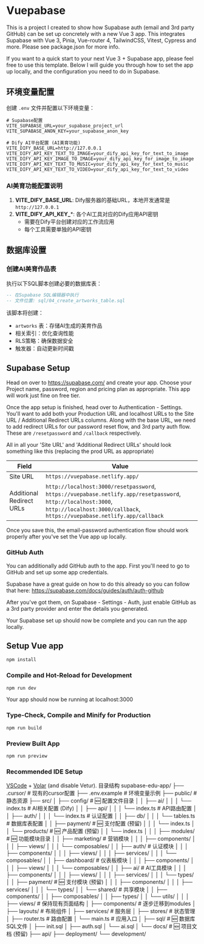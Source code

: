 # Vuepabase

This is a project I created to show how Supabase auth (email and 3rd party GitHub) can be set up concretely with a new Vue 3 app. This integrates Supabase with Vue 3, Pinia, Vue-router 4, TailwindCSS, Vitest, Cypress and more. Please see package.json for more info.

If you want to a quick start to your next Vue 3 + Supabase app, please feel free to use this template. Below I will guide you through how to set the app up locally, and the configuration you need to do in Supabase.

## 环境变量配置

创建 `.env` 文件并配置以下环境变量：

```env
# Supabase配置
VITE_SUPABASE_URL=your_supabase_project_url
VITE_SUPABASE_ANON_KEY=your_supabase_anon_key

# Dify AI平台配置 (AI美育功能)
VITE_DIFY_BASE_URL=http://127.0.0.1
VITE_DIFY_API_KEY_TEXT_TO_IMAGE=your_dify_api_key_for_text_to_image
VITE_DIFY_API_KEY_IMAGE_TO_IMAGE=your_dify_api_key_for_image_to_image
VITE_DIFY_API_KEY_TEXT_TO_MUSIC=your_dify_api_key_for_text_to_music
VITE_DIFY_API_KEY_TEXT_TO_VIDEO=your_dify_api_key_for_text_to_video
```

### AI美育功能配置说明

1. **VITE_DIFY_BASE_URL**: Dify服务器的基础URL，本地开发通常是 `http://127.0.0.1`
2. **VITE_DIFY_API_KEY_***: 各个AI工具对应的Dify应用API密钥
   - 需要在Dify平台创建对应的工作流应用
   - 每个工具需要单独的API密钥

## 数据库设置

### 创建AI美育作品表

执行以下SQL脚本创建必要的数据库表：

```sql
-- 在Supabase SQL编辑器中执行
-- 文件位置: sql/04_create_artworks_table.sql
```

该脚本将创建：
- `artworks` 表：存储AI生成的美育作品
- 相关索引：优化查询性能
- RLS策略：确保数据安全
- 触发器：自动更新时间戳

## Supabase Setup

Head on over to https://supabase.com/ and create your app. Choose your Project name, password, region and pricing plan as appropriate. This app will work just fine on free tier.

Once the app setup is finished, head over to Authentication - Settings.
You'll want to add both your Production URL and localhost URLs to the Site URL / Additional Redirect URLs columns. Along with the base URL, we need to add redirect URLs for our password reset flow, and 3rd party auth flow. These are `/resetpassword` and `/callback` respectively.

All in all your 'Site URL' and 'Additional Redirect URLs' should look something like this (replacing the prod URL as appropriate)

| Field  | Value |
| ------------- | ------------- |
| Site URL  | `https://vuepabase.netlify.app/`  |
| Additional Redirect URLs  | `http://localhost:3000/resetpassword`, `https://vuepabase.netlify.app/resetpassword`, `http://localhost:3000`, `http://localhost:3000/callback`, `https://vuepabase.netlify.app/callback`  |

Once you save this, the email-password authentication flow should work properly after you've set the Vue app up locally.

### GitHub Auth

You can additionally add GitHub auth to the app. First you'll need to go to GitHub and set up some app credentials.

Supabase have a great guide on how to do this already so you can follow that here: https://supabase.com/docs/guides/auth/auth-github

After you've got them, on Supabase - Settings - Auth, just enable GitHub as a 3rd party provider and enter the details you generated.

Your Supabase set up should now be complete and you can run the app locally.

## Setup Vue app

```sh
npm install
```

### Compile and Hot-Reload for Development

```sh
npm run dev
```

Your app should now be running at localhost:3000

### Type-Check, Compile and Minify for Production

```sh
npm run build
```

### Preview Built App

```sh
npm run preview
```

### Recommended IDE Setup

[VSCode](https://code.visualstudio.com/) + [Volar](https://marketplace.visualstudio.com/items?itemName=johnsoncodehk.volar) (and disable Vetur).
目录结构
supabase-edu-app/
├── .cursor/                    # 现有的cursor配置
├── .env.example               # 环境变量示例
├── public/                    # 静态资源
├── src/
│   ├── config/               # 🆕 配置文件目录
│   │   ├── ai/
│   │   │   └── index.ts      # AI相关配置 (Dify)
│   │   ├── api/
│   │   │   └── index.ts      # API路由配置
│   │   ├── auth/
│   │   │   └── index.ts      # 认证配置
│   │   ├── db/
│   │   │   └── tables.ts     # 数据库表配置
│   │   ├── payment/          # 🆕 支付配置 (预留)
│   │   │   └── index.ts
│   │   └── products/         # 🆕 产品配置 (预留)
│   │       └── index.ts
│   │
│   ├── modules/              # 🆕 功能模块目录
│   │   ├── marketing/        # 营销模块
│   │   │   ├── components/
│   │   │   ├── views/
│   │   │   └── composables/
│   │   ├── auth/             # 认证模块
│   │   │   ├── components/
│   │   │   ├── views/
│   │   │   ├── services/
│   │   │   └── composables/
│   │   ├── dashboard/        # 仪表板模块
│   │   │   ├── components/
│   │   │   ├── views/
│   │   │   └── composables/
│   │   ├── ai/              # AI工具模块
│   │   │   ├── components/
│   │   │   ├── views/
│   │   │   ├── services/
│   │   │   └── types/
│   │   ├── payment/         # 🆕 支付模块 (预留)
│   │   │   ├── components/
│   │   │   ├── services/
│   │   │   └── types/
│   │   └── shared/          # 共享模块
│   │       ├── components/
│   │       ├── composables/
│   │       ├── types/
│   │       └── utils/
│   │
│   ├── views/               # 保持现有页面结构
│   ├── components/          # 逐步迁移到modules
│   ├── layouts/             # 布局组件
│   ├── services/            # 服务层
│   ├── stores/              # 状态管理
│   ├── router.ts            # 路由配置
│   └── main.ts              # 应用入口
│
├── sql/                     # 🆕 数据库SQL文件
│   ├── init.sql
│   ├── auth.sql
│   └── ai.sql
│
└── docs/                    # 🆕 项目文档 (预留)
    ├── api/
    ├── deployment/
    └── development/